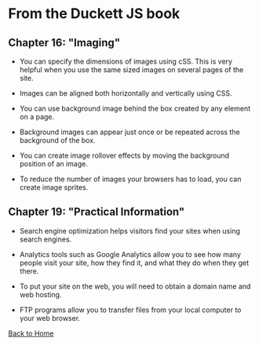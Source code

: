 # From the Duckett JS book

## Chapter 16: "Imaging"

  - You can specify the dimensions of images using cSS. This is very helpful when you use the same sized images on several pages of the site.
  
  - Images can be aligned both horizontally and vertically using CSS.
  
  - You can use background image behind the box created by any element on a page.
  
  - Background images can appear just once or be repeated across the background of the box.
  
  - You can create image rollover effects by moving the background position of an image.
  
  - To reduce the number of images your browsers has to load, you can create image sprites.
  

## Chapter 19: "Practical Information"

  - Search engine optimization helps visitors find your sites when using search engines.
  
  - Analytics tools such as Google Analytics allow you to see how many people visit your site, how they find it, and what they do when they get there.
  
  - To put your site on the web, you will need to obtain a domain name and web hosting.
  
  - FTP programs allow you to transfer files from your local computer to your web browser.
  
  



 




 

[Back to Home](https://pdariuslee.github.io/reading-notes/)
